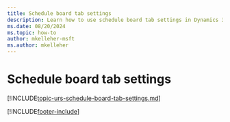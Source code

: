 ```yaml
---
title: Schedule board tab settings
description: Learn how to use schedule board tab settings in Dynamics 365 Field Service
ms.date: 08/20/2024
ms.topic: how-to
author: mkelleher-msft
ms.author: mkelleher
---
```


# Schedule board tab settings

[!INCLUDE[topic-urs-schedule-board-tab-settings.md](../shared/urs/schedule-board-tab-settings.md)]


[!INCLUDE[footer-include](../includes/footer-banner.md)]
